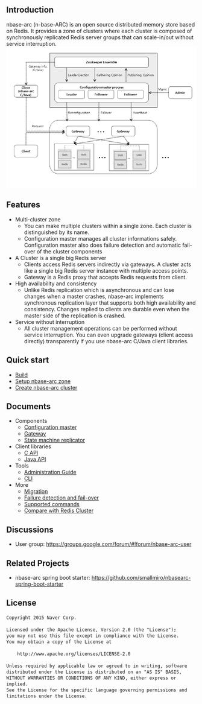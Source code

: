 ## Introduction

nbase-arc (n-base-ARC) is an open source distributed memory store based on Redis. It provides a zone of clusters where each cluster is composed of synchronously replicated Redis server groups that can scale-in/out without service interruption.
![Overview](/doc/images/overview.png)

## Features
* Multi-cluster zone
  - You can make multiple clusters within a single zone. Each cluster is distinguished by its name.
  - Configuration master manages all cluster informations safely. Configuration master also does failure detection and automatic fail-over of the cluster components
* A Cluster is a single big Redis server
  - Clients access Redis servers indirectly via gateways. A cluster acts like a single big Redis server instance with multiple access points. 
  - Gateway is a Redis proxy that accepts Redis requests from client.
* High availability and consistency
  - Unlike Redis replication which is asynchronous and can lose changes when a master crashes, nbase-arc implements synchronous replication layer that supports both high availability and consistency. Changes replied to clients are durable even when the master side of the replication is crashed.
* Service without interruption
  - All cluster management operations can be performed without service interruption. You can even upgrade gateways (client access directly) transparently if you use nbase-arc C/Java client libraries.

## Quick start
* [Build](doc/quick-start.md#build)
* [Setup nbase-arc zone](doc/quick-start.md#setup-nbase-arc-zone)
* [Create nbase-arc cluster](doc/quick-start.md#create-nbase-arc-cluster)

## Documents
* Components
  - [Configuration master](doc/configuration-master.md)
  - [Gateway](doc/gateway.md)
  - [State machine replicator](doc/state-machine-replicator.md)
* Client libraries
  - [C API](api/arcci/README.md)
  - [Java API](api/java/README.md)
* Tools
  - [Administration Guide](doc/admin/AdminGuide.md)
  - [CLI](doc/arc-cli.md)
* More 
  - [Migration](doc/migration.md)
  - [Failure detection and fail-over](doc/failure-detection-and-failover.md)
  - [Supported commands](doc/supported-commands-2.8.8.md)
  - [Compare with Redis Cluster](doc/compare-redis-cluster.md)

## Discussions
* User group: https://groups.google.com/forum/#!forum/nbase-arc-user

## Related Projects
* nbase-arc spring boot starter: https://github.com/smallmiro/nbasearc-spring-boot-starter

## License

```
Copyright 2015 Naver Corp.

Licensed under the Apache License, Version 2.0 (the "License");
you may not use this file except in compliance with the License.
You may obtain a copy of the License at

    http://www.apache.org/licenses/LICENSE-2.0

Unless required by applicable law or agreed to in writing, software
distributed under the License is distributed on an "AS IS" BASIS,
WITHOUT WARRANTIES OR CONDITIONS OF ANY KIND, either express or implied.
See the License for the specific language governing permissions and
limitations under the License.
```
